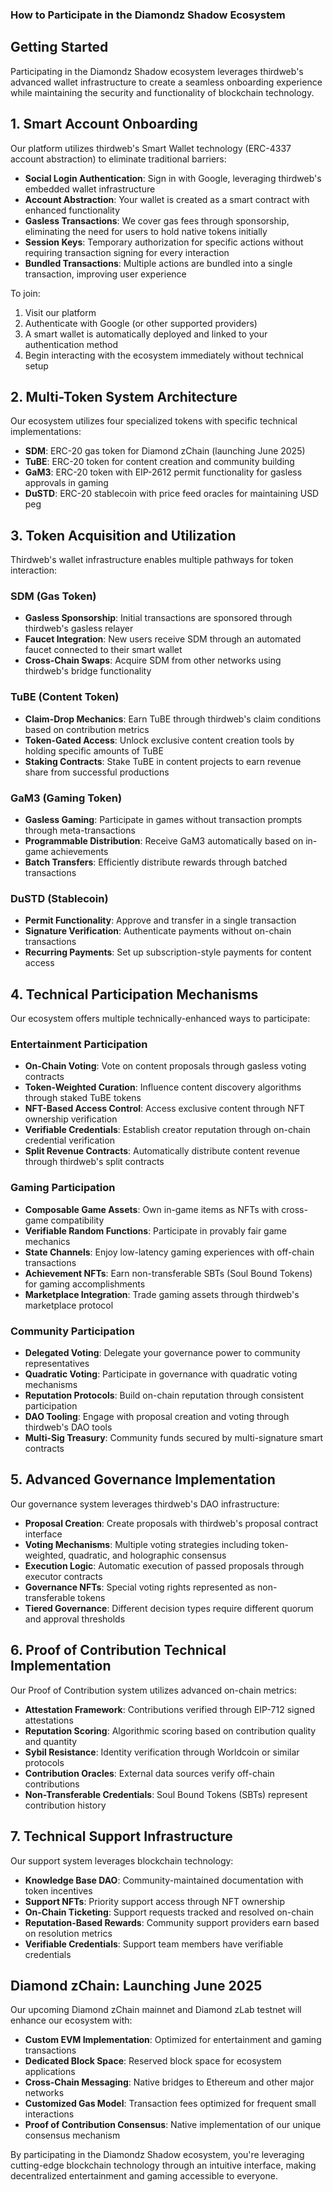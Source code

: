 ### How to Participate in the Diamondz Shadow Ecosystem

## Getting Started

Participating in the Diamondz Shadow ecosystem leverages thirdweb's advanced wallet infrastructure to create a seamless onboarding experience while maintaining the security and functionality of blockchain technology.

## 1. Smart Account Onboarding

Our platform utilizes thirdweb's Smart Wallet technology (ERC-4337 account abstraction) to eliminate traditional barriers:

- **Social Login Authentication**: Sign in with Google, leveraging thirdweb's embedded wallet infrastructure
- **Account Abstraction**: Your wallet is created as a smart contract with enhanced functionality
- **Gasless Transactions**: We cover gas fees through sponsorship, eliminating the need for users to hold native tokens initially
- **Session Keys**: Temporary authorization for specific actions without requiring transaction signing for every interaction
- **Bundled Transactions**: Multiple actions are bundled into a single transaction, improving user experience


To join:

1. Visit our platform
2. Authenticate with Google (or other supported providers)
3. A smart wallet is automatically deployed and linked to your authentication method
4. Begin interacting with the ecosystem immediately without technical setup


## 2. Multi-Token System Architecture

Our ecosystem utilizes four specialized tokens with specific technical implementations:

- **SDM**: ERC-20 gas token for Diamond zChain (launching June 2025)
- **TuBE**: ERC-20 token for content creation and community building
- **GaM3**: ERC-20 token with EIP-2612 permit functionality for gasless approvals in gaming
- **DuSTD**: ERC-20 stablecoin with price feed oracles for maintaining USD peg


## 3. Token Acquisition and Utilization

Thirdweb's wallet infrastructure enables multiple pathways for token interaction:

### SDM (Gas Token)

- **Gasless Sponsorship**: Initial transactions are sponsored through thirdweb's gasless relayer
- **Faucet Integration**: New users receive SDM through an automated faucet connected to their smart wallet
- **Cross-Chain Swaps**: Acquire SDM from other networks using thirdweb's bridge functionality


### TuBE (Content Token)

- **Claim-Drop Mechanics**: Earn TuBE through thirdweb's claim conditions based on contribution metrics
- **Token-Gated Access**: Unlock exclusive content creation tools by holding specific amounts of TuBE
- **Staking Contracts**: Stake TuBE in content projects to earn revenue share from successful productions


### GaM3 (Gaming Token)

- **Gasless Gaming**: Participate in games without transaction prompts through meta-transactions
- **Programmable Distribution**: Receive GaM3 automatically based on in-game achievements
- **Batch Transfers**: Efficiently distribute rewards through batched transactions


### DuSTD (Stablecoin)

- **Permit Functionality**: Approve and transfer in a single transaction
- **Signature Verification**: Authenticate payments without on-chain transactions
- **Recurring Payments**: Set up subscription-style payments for content access


## 4. Technical Participation Mechanisms

Our ecosystem offers multiple technically-enhanced ways to participate:

### Entertainment Participation

- **On-Chain Voting**: Vote on content proposals through gasless voting contracts
- **Token-Weighted Curation**: Influence content discovery algorithms through staked TuBE tokens
- **NFT-Based Access Control**: Access exclusive content through NFT ownership verification
- **Verifiable Credentials**: Establish creator reputation through on-chain credential verification
- **Split Revenue Contracts**: Automatically distribute content revenue through thirdweb's split contracts


### Gaming Participation

- **Composable Game Assets**: Own in-game items as NFTs with cross-game compatibility
- **Verifiable Random Functions**: Participate in provably fair game mechanics
- **State Channels**: Enjoy low-latency gaming experiences with off-chain transactions
- **Achievement NFTs**: Earn non-transferable SBTs (Soul Bound Tokens) for gaming accomplishments
- **Marketplace Integration**: Trade gaming assets through thirdweb's marketplace protocol


### Community Participation

- **Delegated Voting**: Delegate your governance power to community representatives
- **Quadratic Voting**: Participate in governance with quadratic voting mechanisms
- **Reputation Protocols**: Build on-chain reputation through consistent participation
- **DAO Tooling**: Engage with proposal creation and voting through thirdweb's DAO tools
- **Multi-Sig Treasury**: Community funds secured by multi-signature smart contracts


## 5. Advanced Governance Implementation

Our governance system leverages thirdweb's DAO infrastructure:

- **Proposal Creation**: Create proposals with thirdweb's proposal contract interface
- **Voting Mechanisms**: Multiple voting strategies including token-weighted, quadratic, and holographic consensus
- **Execution Logic**: Automatic execution of passed proposals through executor contracts
- **Governance NFTs**: Special voting rights represented as non-transferable tokens
- **Tiered Governance**: Different decision types require different quorum and approval thresholds


## 6. Proof of Contribution Technical Implementation

Our Proof of Contribution system utilizes advanced on-chain metrics:

- **Attestation Framework**: Contributions verified through EIP-712 signed attestations
- **Reputation Scoring**: Algorithmic scoring based on contribution quality and quantity
- **Sybil Resistance**: Identity verification through Worldcoin or similar protocols
- **Contribution Oracles**: External data sources verify off-chain contributions
- **Non-Transferable Credentials**: Soul Bound Tokens (SBTs) represent contribution history


## 7. Technical Support Infrastructure

Our support system leverages blockchain technology:

- **Knowledge Base DAO**: Community-maintained documentation with token incentives
- **Support NFTs**: Priority support access through NFT ownership
- **On-Chain Ticketing**: Support requests tracked and resolved on-chain
- **Reputation-Based Rewards**: Community support providers earn based on resolution metrics
- **Verifiable Credentials**: Support team members have verifiable credentials


## Diamond zChain: Launching June 2025

Our upcoming Diamond zChain mainnet and Diamond zLab testnet will enhance our ecosystem with:

- **Custom EVM Implementation**: Optimized for entertainment and gaming transactions
- **Dedicated Block Space**: Reserved block space for ecosystem applications
- **Cross-Chain Messaging**: Native bridges to Ethereum and other major networks
- **Customized Gas Model**: Transaction fees optimized for frequent small interactions
- **Proof of Contribution Consensus**: Native implementation of our unique consensus mechanism


By participating in the Diamondz Shadow ecosystem, you're leveraging cutting-edge blockchain technology through an intuitive interface, making decentralized entertainment and gaming accessible to everyone.
